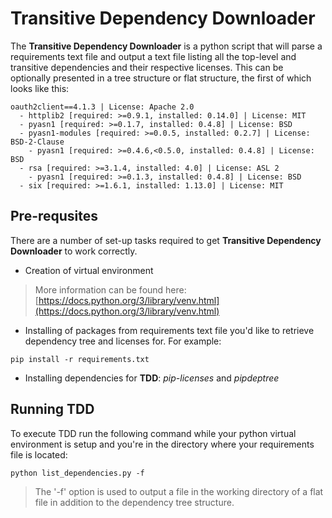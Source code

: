 
# Transitive Dependency Downloader
The **Transitive Dependency Downloader** is a python script that will parse a requirements text file and output a text file listing all the top-level and transitive dependencies and their respective licenses. This can be optionally presented in a tree structure or flat structure, the first of which looks like this: 
```text
oauth2client==4.1.3 | License: Apache 2.0  
  - httplib2 [required: >=0.9.1, installed: 0.14.0] | License: MIT  
  - pyasn1 [required: >=0.1.7, installed: 0.4.8] | License: BSD  
  - pyasn1-modules [required: >=0.0.5, installed: 0.2.7] | License: BSD-2-Clause  
    - pyasn1 [required: >=0.4.6,<0.5.0, installed: 0.4.8] | License: BSD  
  - rsa [required: >=3.1.4, installed: 4.0] | License: ASL 2  
    - pyasn1 [required: >=0.1.3, installed: 0.4.8] | License: BSD  
  - six [required: >=1.6.1, installed: 1.13.0] | License: MIT
```

## Pre-requsites
There are a number of set-up tasks required to get **Transitive Dependency Downloader** to work correctly.
- Creation of virtual environment
> More information can be found here: [https://docs.python.org/3/library/venv.html](https://docs.python.org/3/library/venv.html)
- Installing of packages from requirements text file you'd like to retrieve dependency tree and licenses for. For example:
```
pip install -r requirements.txt
```
- Installing dependencies for **TDD**: *pip-licenses* and *pipdeptree* 

## Running TDD
To execute TDD run the following command while your python virtual environment is setup and you're in the directory where your requirements file is located:
```
python list_dependencies.py -f
```
> The '-f' option is used to output a file in the working directory of a flat file in addition to the dependency tree structure.
